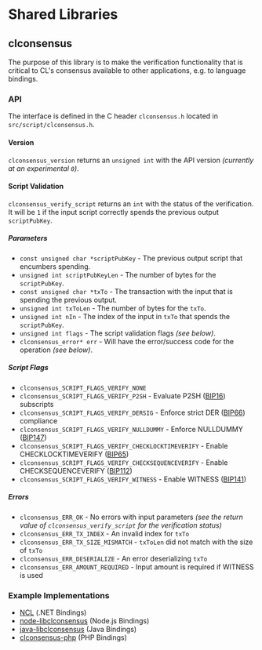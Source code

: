 Shared Libraries
================

## clconsensus

The purpose of this library is to make the verification functionality that is critical to CL's consensus available to other applications, e.g. to language bindings.

### API

The interface is defined in the C header `clconsensus.h` located in  `src/script/clconsensus.h`.

#### Version

`clconsensus_version` returns an `unsigned int` with the API version *(currently at an experimental `0`)*.

#### Script Validation

`clconsensus_verify_script` returns an `int` with the status of the verification. It will be `1` if the input script correctly spends the previous output `scriptPubKey`.

##### Parameters
- `const unsigned char *scriptPubKey` - The previous output script that encumbers spending.
- `unsigned int scriptPubKeyLen` - The number of bytes for the `scriptPubKey`.
- `const unsigned char *txTo` - The transaction with the input that is spending the previous output.
- `unsigned int txToLen` - The number of bytes for the `txTo`.
- `unsigned int nIn` - The index of the input in `txTo` that spends the `scriptPubKey`.
- `unsigned int flags` - The script validation flags *(see below)*.
- `clconsensus_error* err` - Will have the error/success code for the operation *(see below)*.

##### Script Flags
- `clconsensus_SCRIPT_FLAGS_VERIFY_NONE`
- `clconsensus_SCRIPT_FLAGS_VERIFY_P2SH` - Evaluate P2SH ([BIP16](https://github.com/bitcoin/bips/blob/master/bip-0016.mediawiki)) subscripts
- `clconsensus_SCRIPT_FLAGS_VERIFY_DERSIG` - Enforce strict DER ([BIP66](https://github.com/bitcoin/bips/blob/master/bip-0066.mediawiki)) compliance
- `clconsensus_SCRIPT_FLAGS_VERIFY_NULLDUMMY` - Enforce NULLDUMMY ([BIP147](https://github.com/bitcoin/bips/blob/master/bip-0147.mediawiki))
- `clconsensus_SCRIPT_FLAGS_VERIFY_CHECKLOCKTIMEVERIFY` - Enable CHECKLOCKTIMEVERIFY ([BIP65](https://github.com/bitcoin/bips/blob/master/bip-0065.mediawiki))
- `clconsensus_SCRIPT_FLAGS_VERIFY_CHECKSEQUENCEVERIFY` - Enable CHECKSEQUENCEVERIFY ([BIP112](https://github.com/bitcoin/bips/blob/master/bip-0112.mediawiki))
- `clconsensus_SCRIPT_FLAGS_VERIFY_WITNESS` - Enable WITNESS ([BIP141](https://github.com/bitcoin/bips/blob/master/bip-0141.mediawiki))

##### Errors
- `clconsensus_ERR_OK` - No errors with input parameters *(see the return value of `clconsensus_verify_script` for the verification status)*
- `clconsensus_ERR_TX_INDEX` - An invalid index for `txTo`
- `clconsensus_ERR_TX_SIZE_MISMATCH` - `txToLen` did not match with the size of `txTo`
- `clconsensus_ERR_DESERIALIZE` - An error deserializing `txTo`
- `clconsensus_ERR_AMOUNT_REQUIRED` - Input amount is required if WITNESS is used

### Example Implementations
- [NCL](https://github.com/NicolasDorier/NCL/blob/master/NCL/Script.cs#L814) (.NET Bindings)
- [node-libclconsensus](https://github.com/bitpay/node-libclconsensus) (Node.js Bindings)
- [java-libclconsensus](https://github.com/dexX7/java-libclconsensus) (Java Bindings)
- [clconsensus-php](https://github.com/Bit-Wasp/clconsensus-php) (PHP Bindings)
